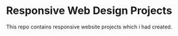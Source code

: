# Responsive Web Design Projects 
 This repo contains responsive website projects which i had created.
